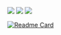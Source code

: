 <img src='https://skillicons.dev/icons?i=github,unity,visualstudio,git,dotnet,cs' />

<img src='https://github-readme-streak-stats.herokuapp.com/?user=JieGeLovesDengDuaLang' />

<span>

  <img src='https://github-readme-stats.vercel.app/api?username=JieGeLovesDengDuaLang&show_icons=true' />

</span>

[![Readme Card](https://github-readme-stats.vercel.app/api/pin/?username=ModLaboratory&repo=TheOtherThem&show_owner=true)](https://github.com/ModLaboratory/TheOtherThem)

